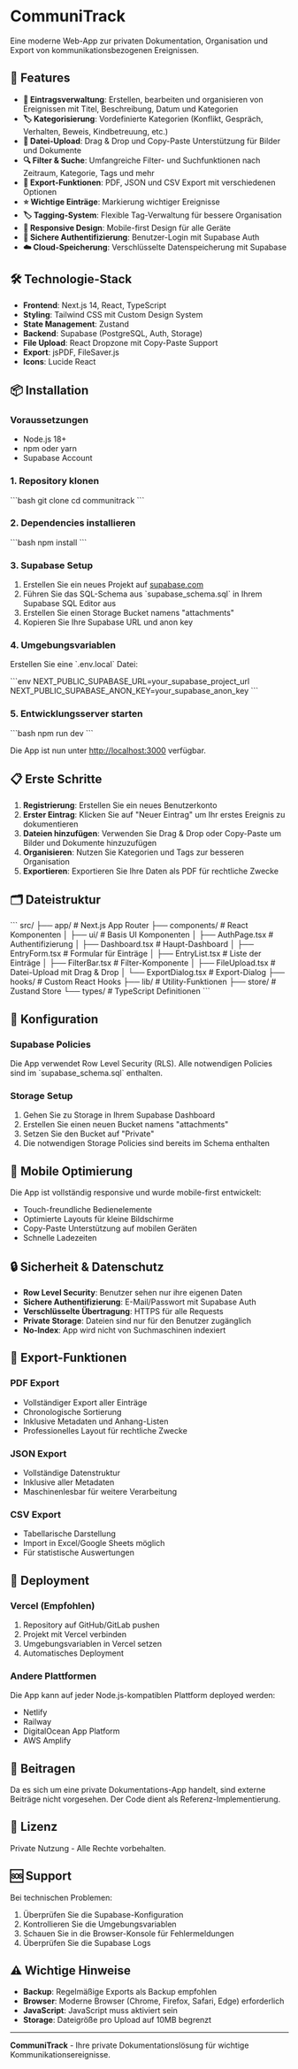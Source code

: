 # CommuniTrack

Eine moderne Web-App zur privaten Dokumentation, Organisation und Export von kommunikationsbezogenen Ereignissen.

## 🚀 Features

- **📝 Eintragsverwaltung**: Erstellen, bearbeiten und organisieren von Ereignissen mit Titel, Beschreibung, Datum und Kategorien
- **🏷️ Kategorisierung**: Vordefinierte Kategorien (Konflikt, Gespräch, Verhalten, Beweis, Kindbetreuung, etc.)
- **📎 Datei-Upload**: Drag & Drop und Copy-Paste Unterstützung für Bilder und Dokumente
- **🔍 Filter & Suche**: Umfangreiche Filter- und Suchfunktionen nach Zeitraum, Kategorie, Tags und mehr
- **📄 Export-Funktionen**: PDF, JSON und CSV Export mit verschiedenen Optionen
- **⭐ Wichtige Einträge**: Markierung wichtiger Ereignisse
- **🏷️ Tagging-System**: Flexible Tag-Verwaltung für bessere Organisation
- **📱 Responsive Design**: Mobile-first Design für alle Geräte
- **🔐 Sichere Authentifizierung**: Benutzer-Login mit Supabase Auth
- **☁️ Cloud-Speicherung**: Verschlüsselte Datenspeicherung mit Supabase

## 🛠️ Technologie-Stack

- **Frontend**: Next.js 14, React, TypeScript
- **Styling**: Tailwind CSS mit Custom Design System
- **State Management**: Zustand
- **Backend**: Supabase (PostgreSQL, Auth, Storage)
- **File Upload**: React Dropzone mit Copy-Paste Support
- **Export**: jsPDF, FileSaver.js
- **Icons**: Lucide React

## 📦 Installation

### Voraussetzungen

- Node.js 18+ 
- npm oder yarn
- Supabase Account

### 1. Repository klonen

\`\`\`bash
git clone <repository-url>
cd communitrack
\`\`\`

### 2. Dependencies installieren

\`\`\`bash
npm install
\`\`\`

### 3. Supabase Setup

1. Erstellen Sie ein neues Projekt auf [supabase.com](https://supabase.com)
2. Führen Sie das SQL-Schema aus \`supabase_schema.sql\` in Ihrem Supabase SQL Editor aus
3. Erstellen Sie einen Storage Bucket namens "attachments"
4. Kopieren Sie Ihre Supabase URL und anon key

### 4. Umgebungsvariablen

Erstellen Sie eine \`.env.local\` Datei:

\`\`\`env
NEXT_PUBLIC_SUPABASE_URL=your_supabase_project_url
NEXT_PUBLIC_SUPABASE_ANON_KEY=your_supabase_anon_key
\`\`\`

### 5. Entwicklungsserver starten

\`\`\`bash
npm run dev
\`\`\`

Die App ist nun unter [http://localhost:3000](http://localhost:3000) verfügbar.

## 📋 Erste Schritte

1. **Registrierung**: Erstellen Sie ein neues Benutzerkonto
2. **Erster Eintrag**: Klicken Sie auf "Neuer Eintrag" um Ihr erstes Ereignis zu dokumentieren
3. **Dateien hinzufügen**: Verwenden Sie Drag & Drop oder Copy-Paste um Bilder und Dokumente hinzuzufügen
4. **Organisieren**: Nutzen Sie Kategorien und Tags zur besseren Organisation
5. **Exportieren**: Exportieren Sie Ihre Daten als PDF für rechtliche Zwecke

## 🗂️ Dateistruktur

\`\`\`
src/
├── app/                    # Next.js App Router
├── components/             # React Komponenten
│   ├── ui/                # Basis UI Komponenten
│   ├── AuthPage.tsx       # Authentifizierung
│   ├── Dashboard.tsx      # Haupt-Dashboard
│   ├── EntryForm.tsx      # Formular für Einträge
│   ├── EntryList.tsx      # Liste der Einträge
│   ├── FilterBar.tsx      # Filter-Komponente
│   ├── FileUpload.tsx     # Datei-Upload mit Drag & Drop
│   └── ExportDialog.tsx   # Export-Dialog
├── hooks/                 # Custom React Hooks
├── lib/                   # Utility-Funktionen
├── store/                 # Zustand Store
└── types/                 # TypeScript Definitionen
\`\`\`

## 🔧 Konfiguration

### Supabase Policies

Die App verwendet Row Level Security (RLS). Alle notwendigen Policies sind im \`supabase_schema.sql\` enthalten.

### Storage Setup

1. Gehen Sie zu Storage in Ihrem Supabase Dashboard
2. Erstellen Sie einen neuen Bucket namens "attachments"
3. Setzen Sie den Bucket auf "Private"
4. Die notwendigen Storage Policies sind bereits im Schema enthalten

## 📱 Mobile Optimierung

Die App ist vollständig responsive und wurde mobile-first entwickelt:

- Touch-freundliche Bedienelemente
- Optimierte Layouts für kleine Bildschirme
- Copy-Paste Unterstützung auf mobilen Geräten
- Schnelle Ladezeiten

## 🔒 Sicherheit & Datenschutz

- **Row Level Security**: Benutzer sehen nur ihre eigenen Daten
- **Sichere Authentifizierung**: E-Mail/Passwort mit Supabase Auth
- **Verschlüsselte Übertragung**: HTTPS für alle Requests
- **Private Storage**: Dateien sind nur für den Benutzer zugänglich
- **No-Index**: App wird nicht von Suchmaschinen indexiert

## 📄 Export-Funktionen

### PDF Export
- Vollständiger Export aller Einträge
- Chronologische Sortierung
- Inklusive Metadaten und Anhang-Listen
- Professionelles Layout für rechtliche Zwecke

### JSON Export
- Vollständige Datenstruktur
- Inklusive aller Metadaten
- Maschinenlesbar für weitere Verarbeitung

### CSV Export
- Tabellarische Darstellung
- Import in Excel/Google Sheets möglich
- Für statistische Auswertungen

## 🚀 Deployment

### Vercel (Empfohlen)

1. Repository auf GitHub/GitLab pushen
2. Projekt mit Vercel verbinden
3. Umgebungsvariablen in Vercel setzen
4. Automatisches Deployment

### Andere Plattformen

Die App kann auf jeder Node.js-kompatiblen Plattform deployed werden:
- Netlify
- Railway
- DigitalOcean App Platform
- AWS Amplify

## 🤝 Beitragen

Da es sich um eine private Dokumentations-App handelt, sind externe Beiträge nicht vorgesehen. Der Code dient als Referenz-Implementierung.

## 📄 Lizenz

Private Nutzung - Alle Rechte vorbehalten.

## 🆘 Support

Bei technischen Problemen:

1. Überprüfen Sie die Supabase-Konfiguration
2. Kontrollieren Sie die Umgebungsvariablen
3. Schauen Sie in die Browser-Konsole für Fehlermeldungen
4. Überprüfen Sie die Supabase Logs

## ⚠️ Wichtige Hinweise

- **Backup**: Regelmäßige Exports als Backup empfohlen
- **Browser**: Moderne Browser (Chrome, Firefox, Safari, Edge) erforderlich
- **JavaScript**: JavaScript muss aktiviert sein
- **Storage**: Dateigröße pro Upload auf 10MB begrenzt

---

**CommuniTrack** - Ihre private Dokumentationslösung für wichtige Kommunikationsereignisse.
